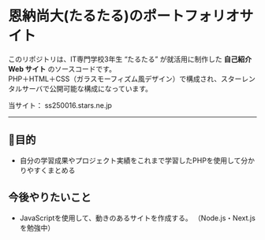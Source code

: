 # 恩納尚大(たるたる)のポートフォリオサイト

このリポジトリは、IT専門学校3年生 “たるたる” が就活用に制作した **自己紹介 Web サイト** のソースコードです。  
PHP＋HTML＋CSS（ガラスモーフィズム風デザイン）で構成され、スターレンタルサーバで公開可能な構成になっています。

当サイト：
ss250016.stars.ne.jp

---

## 🎯目的

- 自分の学習成果やプロジェクト実績をこれまで学習したPHPを使用して分かりやすくまとめる

## 今後やりたいこと
- JavaScriptを使用して、動きのあるサイトを作成する。
  （Node.js・Next.jsを勉強中）
  

